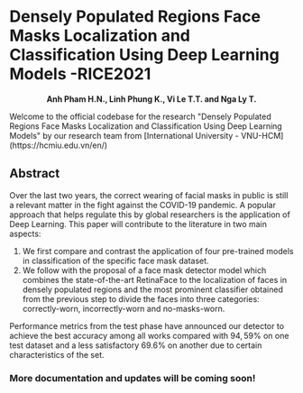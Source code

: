 # Densely Populated Regions Face Masks Localization and Classification Using Deep Learning Models -RICE2021
<p align="center">
  <b>Anh Pham H.N., Linh Phung K., Vi Le T.T. and Nga Ly T.</b></span>
</p>
Welcome to the official codebase for the research "Densely Populated Regions Face Masks Localization and Classification Using Deep Learning Models" by our research team from [International University - VNU-HCM](https://hcmiu.edu.vn/en/)


## Abstract
Over the last two years, the correct wearing of facial masks in public is still a relevant matter in the fight against the COVID-19 pandemic.
A popular approach that helps regulate this by global researchers is the application of Deep Learning.
This paper will contribute to the literature in two main aspects:
1. We first compare and contrast the application of four pre-trained models in classification of the specific face mask dataset.
2. We follow with the proposal of a face mask detector model which combines the state-of-the-art RetinaFace to the localization of faces in densely populated regions and the most prominent classifier obtained from the previous step to divide the faces into three categories: correctly-worn, incorrectly-worn and no-masks-worn.

Performance metrics from the test phase have announced our detector to achieve the best accuracy among all works compared with $94,59$\% on one test dataset and a less satisfactory $69.6$\% on another due to certain characteristics of the set.

### More documentation and updates will be coming soon!
